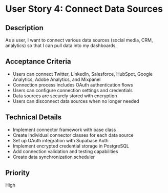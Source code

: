 # User Story 4: Connect Data Sources

## Description
As a user, I want to connect various data sources (social media, CRM, analytics) so that I can pull data into my dashboards.

## Acceptance Criteria
- Users can connect Twitter, LinkedIn, Salesforce, HubSpot, Google Analytics, Adobe Analytics, and Mixpanel
- Connection process includes OAuth authentication flows
- Users can configure connection settings and credentials
- Data sources are securely stored with encryption
- Users can disconnect data sources when no longer needed

## Technical Details
- Implement connector framework with base class
- Create individual connector classes for each data source
- Set up OAuth integration with Supabase Auth
- Implement encrypted credential storage in PostgreSQL
- Add connection validation and testing capabilities
- Create data synchronization scheduler

## Priority
High